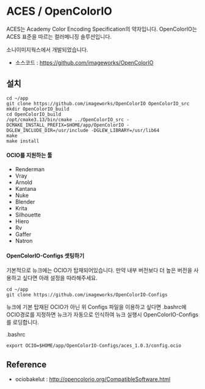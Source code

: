 # ACES / OpenColorIO
ACES는 Academy Color Encoding Specification의 약자입니다.
OpenColorIO는 ACES 표준을 따르는 컬러메니징 솔루션입니다.

소니이미지웍스에서 개발되었습니다.

- 소스코드 : https://github.com/imageworks/OpenColorIO

## 설치
```
cd ~/app
git clone https://github.com/imageworks/OpenColorIO OpenColorIO_src
mkdir OpenColorIO_build
cd OpenColorIO_build
/opt/cmake3.13/bin/cmake ../OpenColorIO_src -DCMAKE_INSTALL_PREFIX=$HOME/app/OpenColorIO -DGLEW_INCLUDE_DIR=/usr/include -DGLEW_LIBRARY=/usr/lib64
make
make install
```

#### OCIO를 지원하는 툴
- Renderman
- Vray
- Arnold
- Kantana
- Nuke
- Blender
- Krita
- Silhouette
- Hiero
- Rv
- Gaffer
- Natron

#### OpenColorIO-Configs 셋팅하기
기본적으로 뉴크에는 OCIO가 탑재되어있습니다. 만약 내부 버전보다 더 높은 버전을 사용하고 싶다면 아래 설정을 따라해주세요.

```
cd ~/app
git clone https://github.com/imageworks/OpenColorIO-Configs
```

뉴크에 기본 탑재된 OCIO가 아닌 위 Configs 파일을 이용하고 싶다면 .bashrc에 OCIO경로를 지정하면 뉴크가 자동으로 인식하여 뉴크 실행시 OpenColorIO-Configs를 로딩합니다.

.bashrc
```
export OCIO=$HOME/app/OpenColorIO-Configs/aces_1.0.3/config.ocio
```

## Reference
- ociobakelut : http://opencolorio.org/CompatibleSoftware.html